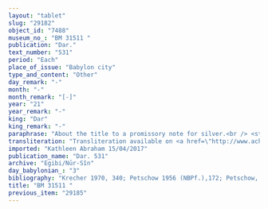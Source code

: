```yaml
---
layout: "tablet"
slug: "29182"
object_id: "7488"
museum_no_: "BM 31511 "
publication: "Dar."
text_number: "531"
period: "Each"
place_of_issue: "Babylon city"
type_and_content: "Other"
day_remark: "-"
month: "-"
month_remark: "[-]"
year: "21"
year_remark: "-"
king: "Dar"
king_remark: "-"
paraphrase: "About the title to a promissory note for silver.<br /> <strong>A</strong> drew up (<em>e&rsquo;ēlu</em>) the document (<em>u&rsquo;iltu</em>) about the 34 shekels of medium quality (<em>nuhhutu</em>) silver of which 1/8 is alloy (<em>bitqu</em>) that is due from <strong>B</strong>. However, it was <strong>C</strong> who provided <strong>A</strong> with the silver for the loan (lit. these 34 shekels of silver belong to <strong>C</strong>)&nbsp; and it was he who asked for (<em>ana na&scaron;i ṣib&ucirc;ti</em>) the document to be drawn up (<em>e&rsquo;ēlu</em>). <strong>A </strong>has therefore promptly returned it and handed it over (<em>t&acirc;ru </em>D<em>-nadānu</em>) to <strong>C</strong>. Wherever a duplicate of the promissory note turns up, it belongs to <strong>C</strong>. See also BM33131 (Dar 489). Fragmentary list of witnesses and the scribe: Nab&ucirc;-uṣur&scaron;u/Kittia//&Scaron;ang&ucirc;-Ea.<br /> &nbsp;<br /> <strong>A </strong>= Bēl-ittannu/Iqī&scaron;a-Marduk//Ur-Nanna; <strong>B </strong>= Itti-Bēl-lummir/&Scaron;a-Nab&ucirc;-&scaron;ū; <strong>C </strong>= Marduk-nāṣir-apli/Itti-Marduk-balāṭu//Egibi"
transliteration: "Transliteration available on <a href=\"http://www.achemenet.com/en/item/?/textual-sources/texts-by-regions/babylonia/babylon/1664003\" target=\"_blank\">Achemenet</a>"
imported: "Kathleen Abraham 15/04/2017"
publication_name: "Dar. 531"
archive: "Egibi/Nūr-Sîn"
day_babylonian_: "3"
bibliography: "Krecher 1970, 340; Petschow 1956 (NBPf.),172; Petschow, RIDA 3e Série 1 (1954), 143 ff.; Oppenheim, JAOS 61, 251"
title: "BM 31511 "
previous_item: "29185"
---
```

